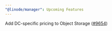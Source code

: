 ```yaml
---
"@linode/manager": Upcoming Features
---
```


Add DC-specific pricing to Object Storage ([#9654](https://github.com/linode/manager/pull/9654))
